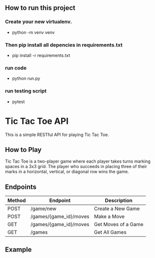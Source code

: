 ## How to run this project


### Create your new virtualenv.
- python -m venv venv 
### Then pip install all depencies in requirements.txt 
 - pip install -r requirements.txt
### run code 
 - python run.py
### run testing script
 - pytest


# Tic Tac Toe API

This is a simple RESTful API for playing Tic Tac Toe.

## How to Play

Tic Tac Toe is a two-player game where each player takes turns marking spaces in a 3x3 grid. The player who succeeds in placing three of their marks in a horizontal, vertical, or diagonal row wins the game.

## Endpoints

| Method | Endpoint                    | Description                                       |
|--------|-----------------------------|---------------------------------------------------|
| POST   | /game/new                   | Create a New Game                                 |
| POST   | /games/{game_id}/moves      | Make a Move                                       |
| GET    | /games/{game_id}/moves      | Get Moves of a Game                               |
| GET    | /games                      | Get All Games                                     |


## Example




